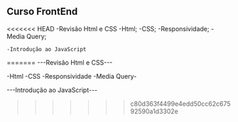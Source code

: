 ## Curso FrontEnd
<<<<<<< HEAD
-Revisão Html e CSS
    -Html;
    -CSS;
    -Responsividade;
    -Media Query;
    
    -Introdução ao JavaScript
=======
---Revisão Html e CSS---

 -Html
 -CSS
 -Responsividade
 -Media Query-
    
---Introdução ao JavaScript---
>>>>>>> c80d363f4499e4edd50cc62c67592590a1d3302e
